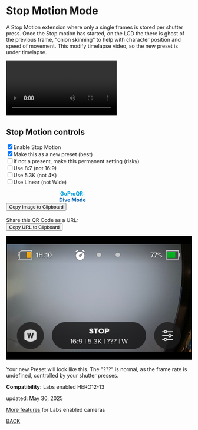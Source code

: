 # Stop Motion Mode

<script src="../../jquery.min.js"></script>
<script src="../../qrcode_canvas.js"></script>
<script src="../../html2canvas.min.js"></script>
<style>
        #qrcode{
            width: 100%;
        }
        div{
            width: 100%;
            display: inline-block;
        }
</style>

A Stop Motion extension where only a single frames is stored per shutter press. Once the Stop motion has started, on the LCD the there is ghost of the previous frame, "onion skinning" to help with character position and speed of movement. This modify timelapse video, so the new preset is under timelapse. 

![](stopmotionvideo.mp4)

## Stop Motion controls
 
<input type="checkbox" id="stopmt" name="stopmt" checked><label for="stopmt">Enable Stop Motion</label><br>
<input type="checkbox" id="preset" name="preset" checked><label for="preset">Make this as a new preset (best)</label><br>
<input type="checkbox" id="permanent" name="permanent"><label for="permanent">If not a present, make this permanent setting (risky)</label><br>
<input type="checkbox" id="tall" name="tall"><label for="tall">Use 8:7 (not 16:9)</label><br>
<input type="checkbox" id="use5K" name="use5K"><label for="use5K">Use 5.3K (not 4K)</label><br>
<input type="checkbox" id="linear" name="linear"><label for="linear">Use Linear (not Wide)</label><br>

<div id="qrcode_txt" style="width: 360px">
 <center>
  <canvas id="qr-canvas" width="360" height="360" style="image-rendering: pixelated;"></canvas>
  <b><font color="#009FDF">GoProQR:</font></b> <em id="qrtext"></em><br>
  <b><font color="#005CAC">Dive Mode</font></b>
 </center>
</div>
<button id="copyImg">Copy Image to Clipboard</button>
<br>
<br>
Share this QR Code as a URL: <small id="urltext"></small><br>
<button id="copyBtn">Copy URL to Clipboard</button>

        
![StopMotionPreset.jpg](StopMotionPreset.jpg)

Your new Preset will look like this.  The "???" is normal, as the frame rate is undefined, controlled by your shutter presses.


**Compatibility:** Labs enabled HERO12-13
        
updated: May 30, 2025

[More features](..) for Labs enabled cameras

[BACK](..)

<script>
var once = true;
var qrcode;
var cmd = "mTr5Xp4";
var mode = "r5X"
var clipcopy = "";
var lasttimecmd = "";
var changed = true;

function dcmd(cmd, id) {
    var x;
	if(document.getElementById(id) !== null)
	{
		x = document.getElementById(id).checked;
		if( x === true)
			cmd = cmd + document.getElementById(id).value;
	}
	else
	{
	    var i;
		for (i = 1; i < 15; i++) { 
			var newid = id+i;
			if(document.getElementById(newid) !== null)
			{
				x = document.getElementById(newid).checked;
				if( x === true)
					cmd = cmd + document.getElementById(newid).value;
			}
		}
	}
	return cmd;
}

let qrCanvas, qrCtx;

function makeQR() {
  qrCanvas = document.getElementById("qr-canvas");
  qrCtx = qrCanvas.getContext("2d");
}

function renderQRToCanvas(data) {
  const qr = qrcode(0, 'M');  // Type number auto
  qr.addData(data);
  qr.make();

  const count = qr.getModuleCount();
  const size = qrCanvas.width;
  const tileSize = Math.floor(size / (count+2));
  
  qrCtx.clearRect(0, 0, size, size);
  for (let row = 0; row < count; row++) {
    for (let col = 0; col < count; col++) {
      qrCtx.fillStyle = qr.isDark(row, col) ? "#000" : "#fff";
      qrCtx.fillRect((col+1) * tileSize, (row+1) * tileSize, tileSize, tileSize);
    }
  }
}

function checkTime(i) {
    if (i < 10) {i = "0" + i;}  // add zero in front of numbers < 10
    return i;
}

function timeLoop()
{

  if(document.getElementById("preset") !== null)
  {
	if(document.getElementById("use5K").checked === true)
	{
		mode = "r5";
	}
	else
	{
		mode = "r4"
	}
	
	if(document.getElementById("tall").checked === true)
	{
		mode = mode + "X";
	}
	
	if(document.getElementById("linear").checked === true)
	{
		mode = mode + "fL";
	}
	else
	{
		mode = mode + "fW";
	}
  }

  if(document.getElementById("preset") !== null)
  {
	if(document.getElementById("preset").checked === true)
	{
		cmd = "mT$PRES=\"18,STOP\"mT!N" + mode + "p4";
	}
	else
	{ 
  	  if(document.getElementById("permanent").checked === true)
	  {
		cmd = "mT" + mode + "p4*STOP=1";
	  }
	  else
	  {
		cmd = "mT" + mode + "p4$STOP=1";
	  }
	}
    if(document.getElementById("stopmt").checked === false)
	{ 
		if(document.getElementById("permanent").checked === true)
		{
			cmd = "*STOP=0";
		}
		else
		{
			cmd = "$STOP=0";
		}
	}
  }
  
  
  renderQRToCanvas(cmd);
  
  if(cmd != lasttimecmd)
  {
	changed = true;
	lasttimecmd = cmd;
  }
	
  if(changed === true)
  {
	document.getElementById("qrtext").innerHTML = cmd;
	clipcopy = "https://gopro.github.io/labs/control/set/?cmd=" + cmd + "&title=Dive%20Mode";
	document.getElementById("urltext").innerHTML = clipcopy;
	changed = false;
  }
	
  var t = setTimeout(timeLoop, 100);
}

function myReloadFunction() {
  location.reload();
}


async function copyImageToClipboard() {
    html2canvas(document.querySelector("#qrcode_txt")).then(canvas => canvas.toBlob(blob => navigator.clipboard.write([new ClipboardItem({'image/png': blob})])));
}
async function copyTextToClipboard(text) {
	try {
		await navigator.clipboard.writeText(text);
	} catch(err) {
		alert('Error in copying text: ', err);
	}
}

function setupButtons() {	
    document.getElementById("copyBtn").onclick = function() { 
        copyTextToClipboard(clipcopy);
	};
    document.getElementById("copyImg").onclick = function() { 
        copyImageToClipboard();
	};
}

makeQR();
setupButtons();
timeLoop();


</script>
